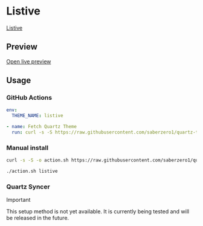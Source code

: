# Listive

[Listive](https://efemkay.github.io/)

## Preview

[Open live preview](https://quartz-themes.github.io/listive/)

## Usage

### GitHub Actions

```yaml
env:
  THEME_NAME: listive
```

```yaml
- name: Fetch Quartz Theme
  run: curl -s -S https://raw.githubusercontent.com/saberzero1/quartz-themes/master/action.sh | bash -s -- $THEME_NAME
```

### Manual install

```bash
curl -s -S -o action.sh https://raw.githubusercontent.com/saberzero1/quartz-themes/master/action.sh

./action.sh listive
```

### Quartz Syncer

> [!IMPORTANT]
> This setup method is not yet available. It is currently being tested and will be released in the future.
